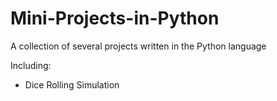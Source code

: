 # Mini-Projects-in-Python
A collection of several projects written in the Python language

Including:
* Dice Rolling Simulation
